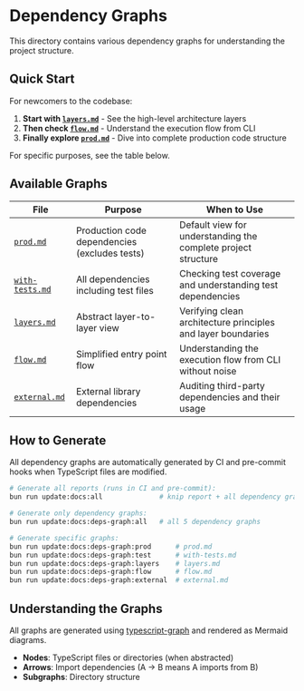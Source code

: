 # Dependency Graphs

This directory contains various dependency graphs for understanding the project structure.

## Quick Start

For newcomers to the codebase:
1. **Start with [`layers.md`](./layers.md)** - See the high-level architecture layers
2. **Then check [`flow.md`](./flow.md)** - Understand the execution flow from CLI
3. **Finally explore [`prod.md`](./prod.md)** - Dive into complete production code structure

For specific purposes, see the table below.

## Available Graphs

| File                               | Purpose                                       | When to Use                                                   |
| ---------------------------------- | --------------------------------------------- | ------------------------------------------------------------- |
| [`prod.md`](./prod.md)             | Production code dependencies (excludes tests) | Default view for understanding the complete project structure |
| [`with-tests.md`](./with-tests.md) | All dependencies including test files         | Checking test coverage and understanding test dependencies    |
| [`layers.md`](./layers.md)         | Abstract layer-to-layer view                  | Verifying clean architecture principles and layer boundaries  |
| [`flow.md`](./flow.md)             | Simplified entry point flow                   | Understanding the execution flow from CLI without noise       |
| [`external.md`](./external.md)     | External library dependencies                 | Auditing third-party dependencies and their usage             |

## How to Generate

All dependency graphs are automatically generated by CI and pre-commit hooks when TypeScript files are modified.

```bash
# Generate all reports (runs in CI and pre-commit):
bun run update:docs:all              # knip report + all dependency graphs

# Generate only dependency graphs:
bun run update:docs:deps-graph:all   # all 5 dependency graphs

# Generate specific graphs:
bun run update:docs:deps-graph:prod      # prod.md
bun run update:docs:deps-graph:test      # with-tests.md
bun run update:docs:deps-graph:layers    # layers.md
bun run update:docs:deps-graph:flow      # flow.md
bun run update:docs:deps-graph:external  # external.md
```

## Understanding the Graphs

All graphs are generated using [typescript-graph](https://github.com/ysk8hori/typescript-graph) and rendered as Mermaid diagrams.

- **Nodes**: TypeScript files or directories (when abstracted)
- **Arrows**: Import dependencies (A → B means A imports from B)
- **Subgraphs**: Directory structure